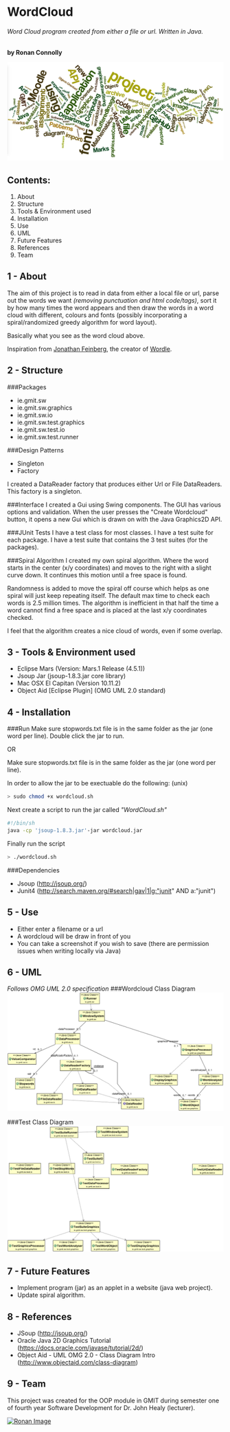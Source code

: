 # WordCloud
###### Word Cloud program created from either a file or url. Written in Java.
**by Ronan Connolly**  

![oopAss cover](https://github.com/RonanC/WordCloud/blob/master/graphics/cover.png "oopAss cover")

Contents:
---------
1. About
2. Structure
3. Tools & Environment used
4. Installation
5. Use
6. UML
7. Future Features
8. References
9. Team

1 - About
---
The aim of this project is to read in data from either a local file or url, parse out the words we want *(removing punctuation and html code/tags)*, sort it by how many times the word appears and then draw the words in a word cloud with different, colours and fonts (possibly incorporating a spiral/randomized greedy algorithm for word layout).

Basically what you see as the word cloud above.

Inspiration from [Jonathan Feinberg](http://mrfeinberg.com/), the creator of [Wordle](http://www.wordle.net/).


2 - Structure
---
###Packages
- ie.gmit.sw
- ie.gmit.sw.graphics
- ie.gmit.sw.io
- ie.gmit.sw.test.graphics
- ie.gmit.sw.test.io
- ie.gmit.sw.test.runner

###Design Patterns
- Singleton
- Factory

I created a DataReader factory that produces either Url or File DataReaders.
This factory is a singleton.

###Interface
I created a Gui using Swing components.
The GUI has various options and validation.
When the user presses the "Create Wordcloud" button, it opens a new Gui which is drawn on with the Java Graphics2D API.

###JUnit Tests
I have a test class for most classes.
I have a test suite for each package.
I have a test suite that contains the 3 test suites (for the packages).

###Spiral Algorithm
I created my own spiral algorithm.
Where the word starts in the center (x/y coordinates) and moves to the right with a slight curve down.
It continues this motion until a free space is found.

Randomness is added to move the spiral off course which helps as one spiral will just keep repeating itself.
The default max time to check each words is 2.5 million times.
The algorithm is inefficient in that half the time a word cannot find a free space and is placed at the last x/y coordinates checked.

I feel that the algorithm creates a nice cloud of words, even if some overlap.


3 - Tools & Environment used
---
- Eclipse Mars (Version: Mars.1 Release (4.5.1))
- Jsoup Jar (jsoup-1.8.3.jar core library)
- Mac OSX El Capitan (Version 10.11.2)
- Object Aid [Eclipse Plugin] (OMG UML 2.0 standard)


4 - Installation
---
###Run
Make sure stopwords.txt file is in the same folder as the jar (one word per line).
Double click the jar to run.

OR

Make sure stopwords.txt file is in the same folder as the jar (one word per line).

In order to allow the jar to be exectuable do the following: (unix)
```sh
> sudo chmod +x wordcloud.sh
```

Next create a script to run the jar called *"WordCloud.sh"*
```sh
#!/bin/sh
java -cp 'jsoup-1.8.3.jar'-jar wordcloud.jar
```

Finally run the script  
```sh
> ./wordcloud.sh
```

###Dependencies  
- Jsoup (http://jsoup.org/)
- Junit4 (http://search.maven.org/#search|gav|1|g:"junit" AND a:"junit")


5 - Use
---
- Either enter a filename or a url
- A wordcloud will be draw in front of you
- You can take a screenshot if you wish to save (there are permission issues when writing locally via Java)


6 - UML
---
*Follows OMG UML 2.0 specification*
###Wordcloud Class Diagram
![Wordcloud Class Diagram](https://github.com/RonanC/WordCloud/blob/master/src/ie/gmit/sw/uml/design.png)

###Test Class Diagram
![Test Class Diagram](https://github.com/RonanC/WordCloud/blob/master/src/ie/gmit/sw/uml/test.png)

7 - Future Features
---
- Implement program (jar) as an applet in a website (java web project).
- Update spiral algorithm.


8 - References
---
- JSoup (http://jsoup.org/)
- Oracle Java 2D Graphics Tutorial (https://docs.oracle.com/javase/tutorial/2d/)
- Object Aid - UML OMG 2.0 - Class Diagram Intro (http://www.objectaid.com/class-diagram)


9 - Team
---
This project was created for the OOP module in GMIT during semester one of fourth year Software Development for Dr. John Healy (lecturer).

<a href="https://github.com/RonanC"><img src="https://github.com/RonanC/DodgySpike/blob/master/PromoImages/Ronan.png" width="100px" height="100px" title="Ronan" alt="Ronan Image"/></a>
